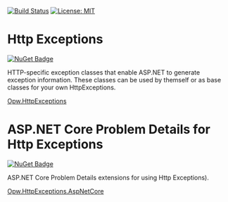[![Build Status](https://ofpinewood.visualstudio.com/Of%20Pine%20Wood/_apis/build/status/ofpinewood.http-exceptions?branchName=master)](https://ofpinewood.visualstudio.com/Of%20Pine%20Wood/_build/latest?definitionId=6&branchName=master)
[![License: MIT](https://img.shields.io/badge/License-MIT-yellow.svg)](https://github.com/ofpinewood/http-exceptions/blob/master/LICENSE)

# Http Exceptions
[![NuGet Badge](https://img.shields.io/nuget/v/Opw.HttpExceptions.svg)](https://www.nuget.org/packages/Opw.HttpExceptions/)

HTTP-specific exception classes that enable ASP.NET to generate exception information. These classes can be used by themself or as base classes for your own HttpExceptions.

[Opw.HttpExceptions](/src/Opw.HttpExceptions/README.md)

# ASP.NET Core Problem Details for Http Exceptions
[![NuGet Badge](https://img.shields.io/nuget/v/Opw.HttpExceptions.AspNetCore.svg)](https://www.nuget.org/packages/Opw.HttpExceptions.AspNetCore/)

ASP.NET Core Problem Details extensions for using Http Exceptions).

[Opw.HttpExceptions.AspNetCore](/src/Opw.HttpExceptions.AspNetCore/README.md)
